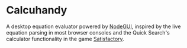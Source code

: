 # Calcuhandy
 A desktop equation evaluator powered by [NodeGUI](https://github.com/nodegui/nodegui), inspired by the live equation parsing in most browser consoles and the Quick Search's calculator functionality in the game [Satisfactory](https://www.satisfactorygame.com/).
